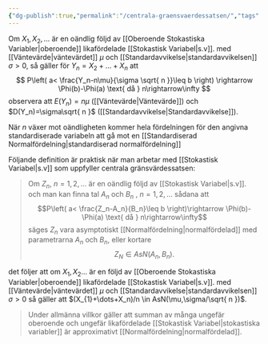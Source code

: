 ```yaml
---
{"dg-publish":true,"permalink":"/centrala-graensvaerdessatsen/","tags":["matematiskstatistik"]}
---
```


Om $X_{1},X_{2},\dots$ är en oändlig följd av [[Oberoende Stokastiska Variabler\|oberoende]] likafördelade [[Stokastisk Variabel\|s.v]]. med [[Väntevärde\|väntevärdet]] $\mu$ och [[Standardavvikelse\|standardavvikelsen]] $\sigma>0$, så gäller för $Y_n=X_{2}+\dots+X_n$ att
$$
P\left( a< \frac{Y_n-n\mu}{\sigma \sqrt{ n }}\leq b \right) \rightarrow \Phi(b)-\Phi(a) \text{  då } n\rightarrow\infty
$$
observera att $E(Y_n)=n\mu$ ([[Väntevärde\|Väntevärde]]) och $D(Y_n)=\sigma\sqrt{ n }$ ([[Standardavvikelse\|Standardavvikelse]]).

När $n$ växer mot oändligheten kommer hela fördelningen för den angivna standardiserade variabeln att gå mot en [[Standardiserad Normalfördelning\|standardiserad normalfördelning]]

Följande definition är praktisk när man arbetar med [[Stokastisk Variabel\|s.v]] som uppfyller centrala gränsvärdessatsen:

> Om $Z_n$, $n=1,2,\dots$ är en oändlig följd av [[Stokastisk Variabel\|s.v]]. och man kan finna tal $A_n$ och $B_n$ , $n=1,2,\dots$ sådana att 
> $$P\left( a< \frac{Z_n-A_n}{B_n}\leq b \right)\rightarrow \Phi(b)-\Phi(a) \text{ då } n\rightarrow\infty$$
> säges $Z_n$ vara asymptotiskt [[Normalfördelning\|normalfördelad]] med parametrarna $A_n$ och $B_n$, eller kortare
> $$Z_N\in AsN(A_n,B_n).$$

det följer att om $X_{1},X_{2}\dots$ är en följd av [[Oberoende Stokastiska Variabler\|oberoende]] likafördelade [[Stokastisk Variabel\|s.v]]. med [[Väntevärde\|väntevärdet]] $\mu$ och [[Standardavvikelse\|standardavvikelsen]] $\sigma>0$ så gäller att $(X_{1}+\dots+X_n)/n \in AsN(\mu,\sigma/\sqrt{ n })$.

> Under allmänna villkor gäller att summan av många ungefär oberoende och ungefär likafördelade [[Stokastisk Variabel\|stokastiska variabler]] är approximativt [[Normalfördelning\|normalfördelad]].